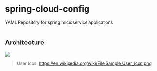 # spring-cloud-config
YAML Repository for spring microservice applications
<br><br>

## Architecture
<img src="https://user-images.githubusercontent.com/17774927/167255362-02e26181-92b8-4b8f-af63-00827c72f3a8.png">

> User Icon: https://en.wikipedia.org/wiki/File:Sample_User_Icon.png
